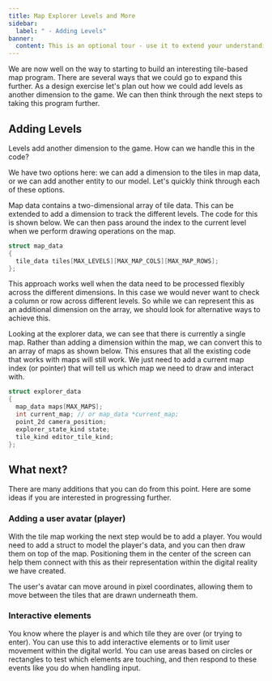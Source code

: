 ```yaml
---
title: Map Explorer Levels and More
sidebar:
  label: " - Adding Levels"
banner: 
  content: This is an optional tour - use it to extend your understanding.
---
```


We are now well on the way to starting to build an interesting tile-based map program. There are several ways that we could go to expand this further. As a design exercise let's plan out how we could add levels as another dimension to the game. We can then think through the next steps to taking this program further.

## Adding Levels

Levels add another dimension to the game. How can we handle this in the code?

We have two options here: we can add a dimension to the tiles in map data, or we can add another entity to our model. Let's quickly think through each of these options.

Map data contains a two-dimensional array of tile data. This can be extended to add a dimension to track the different levels. The code for this is shown below. We can then pass around the index to the current level when we perform drawing operations on the map.

```cpp
struct map_data
{
  tile_data tiles[MAX_LEVELS][MAX_MAP_COLS][MAX_MAP_ROWS];
};
```

This approach works well when the data need to be processed flexibly across the different dimensions. In this case we would never want to check a column or row across different levels. So while we can represent this as an additional dimension on the array, we should look for alternative ways to achieve this.

Looking at the explorer data, we can see that there is currently a single map. Rather than adding a dimension within the map, we can convert this to an array of maps as shown below. This ensures that all the existing code that works with maps will still work. We just need to add a current map index (or pointer) that will tell us which map we need to draw and interact with.

```cpp
struct explorer_data
{
  map_data maps[MAX_MAPS];
  int current_map; // or map_data *current_map;
  point_2d camera_position;
  explorer_state_kind state;
  tile_kind editor_tile_kind;
};
```

## What next?

There are many additions that you can do from this point. Here are some ideas if you are interested in progressing further.

### Adding a user avatar (player)

With the tile map working the next step would be to add a player. You would need to add a struct to model the player's data, and you can then draw them on top of the map. Positioning them in the center of the screen can help them connect with this as their representation within the digital reality we have created.

The user's avatar can move around in pixel coordinates, allowing them to move between the tiles that are drawn underneath them.

### Interactive elements

You know where the player is and which tile they are over (or trying to enter). You can use this to add interactive elements or to limit user movement within the digital world. You can use areas based on circles or rectangles to test which elements are touching, and then respond to these events like you do when handling input.


